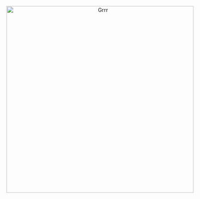 
<p align="center">
<img width="500" src="https://i.pinimg.com/736x/34/6c/3b/346c3bca01b84b5f2fa85b2937cf12eb.jpg" alt="Grrr">
</p>




